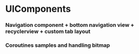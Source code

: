 # UIComponents
### Navigation component + bottom navigation view + recyclerview + custom tab layout
### Coroutines samples and handling bitmap
